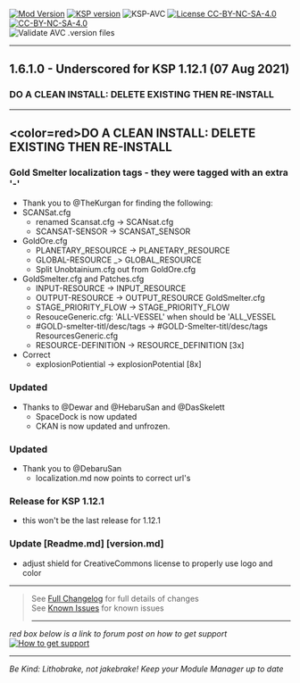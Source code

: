 <!-- ReleaseLayout.md v1.1.4.0
The Gold Rush! (TGR)
created: 11 Aug 2018
updated: 07 Aug 2021 -->

[![Mod Version][shield:mod:static]][MOD:forum] 
[![KSP version][shield:ksp:static]][KSP:website] ![KSP-AVC][shield:kspavc] [![License CC-BY-NC-SA-4.0][LICENSE:shld]][LICENSE:link] [![][LICENSE:logo]][LICENSE:link]  
![Validate AVC .version files][shield:avcvalid]  

***
## 1.6.1.0 - Underscored for KSP 1.12.1 (07 Aug 2021)
### DO A CLEAN INSTALL: DELETE EXISTING THEN RE-INSTALL  
***

##  <b><color=red>DO A CLEAN INSTALL: DELETE EXISTING THEN RE-INSTALL</color></b>

### Gold Smelter localization tags - they were tagged with an extra '-'
- Thank you to @TheKurgan for finding the following:
- SCANSat.cfg
  - renamed Scansat.cfg -> SCANsat.cfg
  - SCANSAT-SENSOR -> SCANSAT_SENSOR
- GoldOre.cfg
  - PLANETARY_RESOURCE -> PLANETARY_RESOURCE
  - GLOBAL-RESOURCE _> GLOBAL_RESOURCE
  - Split Unobtainium.cfg out from GoldOre.cfg
- GoldSmelter.cfg and Patches.cfg
  - INPUT-RESOURCE -> INPUT_RESOURCE
  - OUTPUT-RESOURCE -> OUTPUT_RESOURCE
  GoldSmelter.cfg
  - STAGE_PRIORITY_FLOW -> STAGE_PRIORITY_FLOW
   - ResouceGeneric.cfg: 'ALL-VESSEL' when should be 'ALL_VESSEL
  - #GOLD-smelter-titl/desc/tags -> #GOLD-Smelter-titl/desc/tags
   ResourcesGeneric.cfg
   - RESOURCE-DEFINITION -> RESOURCE_DEFINITION [3x]
- Correct
  - explosionPotiential -> explosionPotential [8x]

### Updated
- Thanks to @Dewar and @HebaruSan and @DasSkelett
  - SpaceDock is now updated
  - CKAN is now updated and unfrozen.
  
### Updated
- Thank you to @DebaruSan
  - localization.md now points to correct url's

### Release for KSP 1.12.1
- this won't be the last release for 1.12.1
  
### Update [Readme.md] [version.md]  
- adjust shield for CreativeCommons license to properly use logo and color
  
***
> See [Full Changelog][MOD:changelog] for full details of changes  
> See [Known Issues][MOD:issues] for known issues   
>
> ***

*red box below is a link to forum post on how to get support*  
[![How to get support][image:get-support]][thread:getsupport] 
***

 *Be Kind: Lithobrake, not jakebrake! Keep your Module Manager up to date*  

[MOD:license]:   https://github.com/zer0Kerbal/TheGoldRush/blob/master/LICENSE
[MOD:issues]:	https://github.com/zer0Kerbal/TheGoldRush/issues
[MOD:known]:	 https://github.com/zer0Kerbal/TheGoldRush/wiki/Known-Issues
[MOD:forum]:	 https://forum.kerbalspaceprogram.com/index.php?/topic/203990-*
[MOD:changelog]: https://raw.githubusercontent.com/zer0Kerbal/TheGoldRush/master/Changelog.cfg
[KSP:website]:   http://kerbalspaceprogram.com/
[shield:mod:static]:  https://img.shields.io/badge/TheGoldRush!%20version-1.6.1.0-orange.svg?style=plastic
[shield:code:static]: https://img.shields.io/badge/CODE-%3Cpart.cfg%20%3CModule%20Manager%3E%20%3CC%23%3E-blue?style=plastic
[shield:ksp:static]:  https://img.shields.io/badge/KSP%20version-1.12.1-3Cf.svg?style=plastic
[shield:ksp]:		https://img.shields.io/endpoint?url=https://raw.githubusercontent.com/zer0Kerbal/TheGoldRush/master/json/ksp.json
[shield:mod]:		https://img.shields.io/endpoint?url=https://raw.githubusercontent.com/zer0Kerbal/TheGoldRush/master/json/mod.json
[shield:mod:latest]: https://img.shields.io/github/v/release/zer0Kerbal/TheGoldRush?include_prereleases?style=plastic
[shield:code]:	   https://img.shields.io/endpoint?url=https://raw.githubusercontent.com/zer0Kerbal/TheGoldRush/master/json/code.json
[shield:kspavc]:	 https://img.shields.io/badge/KSP-AVC--supported-brightgreen.svg?style=plastic
[shield:avcvalid]:   https://github.com/zer0Kerbal/TheGoldStandard/workflows/Validate%20AVC%20.version%20files/badge.svg "AVC-Valid"  
[image:get-support]: https://i.postimg.cc/vHP6zmrw/image.png "Click here to be taken to a forum thread on how to get support"
[thread:getsupport]: https://forum.kerbalspaceprogram.com/index.php?/topic/83212-* "Click here to be taken to a forum thread on how to get support"

[LICENSE:shld]:	https://img.shields.io/endpoint?url=https://raw.githubusercontent.com/zer0Kerbal/TheGoldStandard/master/json/license.json&logo=creativecommons&logoColor=ef9421 "CC BY-NC-SA 4.0"
[LICENSE:link]: https://raw.githubusercontent.com/zer0Kerbal/TheGoldRush/master/License.txt "CC-BY-NC-SA-4.0"
[LICENSE:logo]: https://licensebuttons.net/l/by-nc-sa/4.0/80x15.png "CC-BY-NC-SA-4.0"

<!--
GPLv2
zer0Kerbal
-->